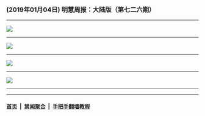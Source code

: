 ### (2019年01月04日) 明慧周报：大陆版（第七二六期） 

---

<img src="http://qikan.minghui.org/mhqkpage/qikanimage/2019/01/04/mhzb_726_pdf-online1.png"/><hr/>
<img src="http://qikan.minghui.org/mhqkpage/qikanimage/2019/01/04/mhzb_726_pdf-online2.png"/><hr/>
<img src="http://qikan.minghui.org/mhqkpage/qikanimage/2019/01/04/mhzb_726_pdf-online3.png"/><hr/>
<img src="http://qikan.minghui.org/mhqkpage/qikanimage/2019/01/04/mhzb_726_pdf-online4.png"/><hr/>


---

#### [首页](../../../..) &nbsp;|&nbsp; [禁闻聚合](https://github.com/gfw-breaker/banned-news) &nbsp;|&nbsp; [手把手翻墙教程](https://github.com/gfw-breaker/guides) 